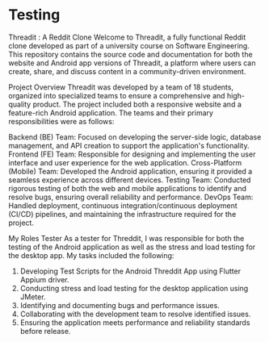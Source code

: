 # Testing
Threadit : A Reddit Clone
Welcome to Threadit, a fully functional Reddit clone developed as part of a university course on Software Engineering. This repository contains the source code and documentation for both the website and Android app versions of Threadit, a platform where users can create, share, and discuss content in a community-driven environment.

Project Overview
Threadit was developed by a team of 18 students, organized into specialized teams to ensure a comprehensive and high-quality product. The project included both a responsive website and a feature-rich Android application. The teams and their primary responsibilities were as follows:

Backend (BE) Team: Focused on developing the server-side logic, database management, and API creation to support the application's functionality.
Frontend (FE) Team: Responsible for designing and implementing the user interface and user experience for the web application.
Cross-Platform (Mobile) Team: Developed the Android application, ensuring it provided a seamless experience across different devices.
Testing Team: Conducted rigorous testing of both the web and mobile applications to identify and resolve bugs, ensuring overall reliability and performance.
DevOps Team: Handled deployment, continuous integration/continuous deployment (CI/CD) pipelines, and maintaining the infrastructure required for the project.

  My Roles
  Tester
  As a tester for Threddit, I was responsible for both the testing of the Android application as well as the stress and load testing for the desktop app. My tasks included the following:
  1. Developing Test Scripts for the Android Threddit App using Flutter Appium driver.
  2. Conducting stress and load testing for the desktop application using JMeter.
  3. Identifying and documenting bugs and performance issues.
  4. Collaborating with the development team to resolve identified issues.
  5. Ensuring the application meets performance and reliability standards before release.
